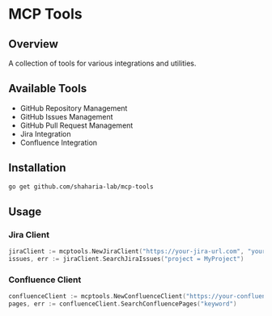 # MCP Tools

## Overview
A collection of tools for various integrations and utilities.

## Available Tools
- GitHub Repository Management
- GitHub Issues Management
- GitHub Pull Request Management
- Jira Integration
- Confluence Integration

## Installation

```bash
go get github.com/shaharia-lab/mcp-tools
```

## Usage

### Jira Client
```go
jiraClient := mcptools.NewJiraClient("https://your-jira-url.com", "your-auth-token")
issues, err := jiraClient.SearchJiraIssues("project = MyProject")
```

### Confluence Client
```go
confluenceClient := mcptools.NewConfluenceClient("https://your-confluence-url.com", "your-auth-token")
pages, err := confluenceClient.SearchConfluencePages("keyword")
```